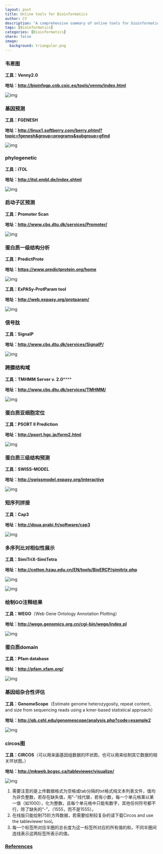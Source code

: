 ```yaml
---
layout: post
title: Online tools for Bioinformatics
author: CY
description: "A comprehensive summary of online tools for bioinformatics analysis"
tags: [Bioinformatics]
categories: [Bioinformatics]
share: false
image:
  background: triangular.png 
---
```


### 韦恩图

**工具：Venny2.0**

**地址：http://bioinfogp.cnb.csic.es/tools/venny/index.html**

![img](https://mmbiz.qpic.cn/mmbiz_png/6kvRq2WRXpia2AjL3icBibP6JGmWZdvgVVI5zAyB9byia0M3rw8Ocq3EsLBNYkEfVnc4DrZKFtDcVmicsacJxuEiayUw/640?wx_fmt=png&tp=webp&wxfrom=5&wx_lazy=1)

### 基因预测

**工具：FGENESH**

**地址：http://linux1.softberry.com/berry.phtml?topic=fgenesh&group=programs&subgroup=gfind**

![img](https://mmbiz.qpic.cn/mmbiz_png/6kvRq2WRXpia2AjL3icBibP6JGmWZdvgVVI8wdzuL2KyMxNetP1kOKic7HKuTT0Upff2hoHWGsPLnr7MEyniaDAwyTg/640?wx_fmt=png&tp=webp&wxfrom=5&wx_lazy=1)

### phylogenetic

**工具：iTOL**

**地址：http://itol.embl.de/index.shtml**

![img](https://mmbiz.qpic.cn/mmbiz_png/6kvRq2WRXpia2AjL3icBibP6JGmWZdvgVVIozolWcz3au8DxZuiccAhFpwmpzzvhuwybHibZJaZBcIpgV8luYxqkjxQ/640?wx_fmt=png&tp=webp&wxfrom=5&wx_lazy=1)

### 启动子区预测

**工具：Promoter Scan**

**地址：http://www.cbs.dtu.dk/services/Promoter/**

![img](https://mmbiz.qpic.cn/mmbiz_png/6kvRq2WRXpia2AjL3icBibP6JGmWZdvgVVIoZO8ibVOFT7DlnnM6Tb6jZ5hVQCAuwr8TV5AsZ2kicMEl0Uic8RxyoWwA/640?wx_fmt=png&tp=webp&wxfrom=5&wx_lazy=1)

### 蛋白质一级结构分析

**工具：PredictProte**

**地址：https://www.predictprotein.org/home**

![img](https://mmbiz.qpic.cn/mmbiz_png/6kvRq2WRXpia2AjL3icBibP6JGmWZdvgVVI5tUNsNcygmcFMF17GzPHKxbiaU6AK1Pj4ZrZ3oMucKoCg6iaIyJ0uicrg/640?wx_fmt=png&tp=webp&wxfrom=5&wx_lazy=1)

**工具：ExPASy-ProtParam tool**

**地址：http://web.expasy.org/protparam/**

![img](https://mmbiz.qpic.cn/mmbiz_png/6kvRq2WRXpia2AjL3icBibP6JGmWZdvgVVIkyWDKle7CNBjwzWS5p8eVT8hHsRicm2N1gQsw20SWC33apCagiaUJyqA/640?wx_fmt=png&tp=webp&wxfrom=5&wx_lazy=1)

### 信号肽

**工具：SignalP**

**地址：http://www.cbs.dtu.dk/services/SignalP/**

![img](https://mmbiz.qpic.cn/mmbiz_png/6kvRq2WRXpia2AjL3icBibP6JGmWZdvgVVIT0icqSeIialDLFeZn4pmljBN1aUnXeb5MtQPSWafLYiaoyv9s3KIdoSWg/640?wx_fmt=png&tp=webp&wxfrom=5&wx_lazy=1)

### 跨膜结构域

**工具：TMHMM Server v. 2.0******

**地址：http://www.cbs.dtu.dk/services/TMHMM/**

![img](https://mmbiz.qpic.cn/mmbiz_png/6kvRq2WRXpia2AjL3icBibP6JGmWZdvgVVIUPBgVw72DnLNlSu51iaDHkFpxhWWXjTVSTcVjFYoCwBaFQHAxpfaZQQ/640?wx_fmt=png&tp=webp&wxfrom=5&wx_lazy=1)

### 蛋白质亚细胞定位

**工具：PSORT II Prediction**

**地址：http://psort.hgc.jp/form2.html**

![img](https://mmbiz.qpic.cn/mmbiz_png/6kvRq2WRXpia2AjL3icBibP6JGmWZdvgVVIO3z7kXV1deEian8lGe5qr8mpzRX4hK4wf8hQMlIPsHYvJQjWuYibAHHg/640?wx_fmt=png&tp=webp&wxfrom=5&wx_lazy=1)

### 蛋白质三级结构预测

**工具：SWISS-MODEL**

**地址：http://swissmodel.expasy.org/interactive**

![img](https://mmbiz.qpic.cn/mmbiz_png/6kvRq2WRXpia2AjL3icBibP6JGmWZdvgVVIanssOpmzXKnSBuicemWBEL8iadYR1DEfd4fZ4JJr9aGoP5l95hYibZBnw/640?wx_fmt=png&tp=webp&wxfrom=5&wx_lazy=1)

### 短序列拼接

**工具：Cap3**

**地址：http://doua.prabi.fr/software/cap3**

![img](https://mmbiz.qpic.cn/mmbiz_png/6kvRq2WRXpia2AjL3icBibP6JGmWZdvgVVI4XwBPkS5lFQh7czR6uJexZ59T1k3icdHMnfZT3KvBt6IoBl4WyLe81w/640?wx_fmt=png&tp=webp&wxfrom=5&wx_lazy=1)

### 多序列比对相似性展示

**工具：SimiTriX-SimiTetra**

**地址：http://cotton.hzau.edu.cn/EN/tools/BioERCP/simitrix.php**

![img](https://mmbiz.qpic.cn/mmbiz_png/6kvRq2WRXpia2AjL3icBibP6JGmWZdvgVVIWSN1a1PBUVcA0Z8UfcYe35EN5nJYXnbLjYibto1VZgSTWUcT7UTqBqQ/640?wx_fmt=png&tp=webp&wxfrom=5&wx_lazy=1)

![img](https://mmbiz.qpic.cn/mmbiz_png/6kvRq2WRXpia2AjL3icBibP6JGmWZdvgVVIHCzkHwrxKIuSkaqaCCkz31rjNlMaOFicbBn5mnTpuhUByvicS3lMg1Aw/640?wx_fmt=png&tp=webp&wxfrom=5&wx_lazy=1)

### 绘制GO注释结果

**工具：WEGO**（Web Gene Ontology Annotation Plotting）

**地址：http://wego.genomics.org.cn/cgi-bin/wego/index.pl**

![img](https://mmbiz.qpic.cn/mmbiz_png/6kvRq2WRXpia2AjL3icBibP6JGmWZdvgVVI6oTPkHZGvYBSx4PHg70CDkkyaTQ2fh8icrLa4BKY7UN3BsPbNkr43fg/640?wx_fmt=png&tp=webp&wxfrom=5&wx_lazy=1)

### 蛋白质domain

**工具：Pfam database**

**地址：http://pfam.xfam.org/**

![img](https://mmbiz.qpic.cn/mmbiz_png/6kvRq2WRXpia2AjL3icBibP6JGmWZdvgVVIK9RNx11czxH4UKBj6fR1LS6hiaNCpDQHVwVa8qUPvT1HxZbcqrsUCKQ/640?wx_fmt=png&tp=webp&wxfrom=5&wx_lazy=1)

### 基因组杂合性评估

**工具：GenomeScope**（Estimate genome heterozygosity, repeat content, and size from sequencing reads using a kmer-based statistical approach）

**地址：http://qb.cshl.edu/genomescope/analysis.php?code=example2**

![img](https://mmbiz.qpic.cn/mmbiz_png/6kvRq2WRXpia2AjL3icBibP6JGmWZdvgVVIhSDZdDeO7n7YSj6hsgEzcHx8YiaZofTzsiaCjn3nGUbnyVHecyibjiaZiag/640?wx_fmt=png&tp=webp&wxfrom=5&wx_lazy=1)

### circos图

**工具：CIRCOS**（可以用来画基因组数据的环状图，也可以用来绘制其它数据的相关环状图。）

**地址：http://mkweb.bcgsc.ca/tableviewer/visualize/**

![img](https://mmbiz.qpic.cn/mmbiz_png/6kvRq2WRXpia2AjL3icBibP6JGmWZdvgVVIEArK6UZCwticoJogzjPIF6OE4xQFdtNxL1C7gpLZ7VlqbCibknNtWicUQ/640?wx_fmt=png&tp=webp&wxfrom=5&wx_lazy=1)

1. 需要注意的是上传数据格式为空格或tab分隔的txt格式纯文本列表文件，值均为非负整数，若存在缺失值，用“-”线代替，若有小数，每一个单元格乘以某一值（如1000），化为整数，且每个单元格中只能有数字，其他任何符号都不行，除了缺失的“-”，（1555，而不是1555）。
2. 在线版只能绘制75阶方阵数据，若需要绘制较复杂的请下载Circos and use the tableviewer tool。
3. 每一个标签所对应半圈的总长度为这一标签所对应的所有值的和，不同半圈间连线表示这两标签所表示的值。

### [References](http://tiramisutes.github.io/2015/08/05/bio-online.html)